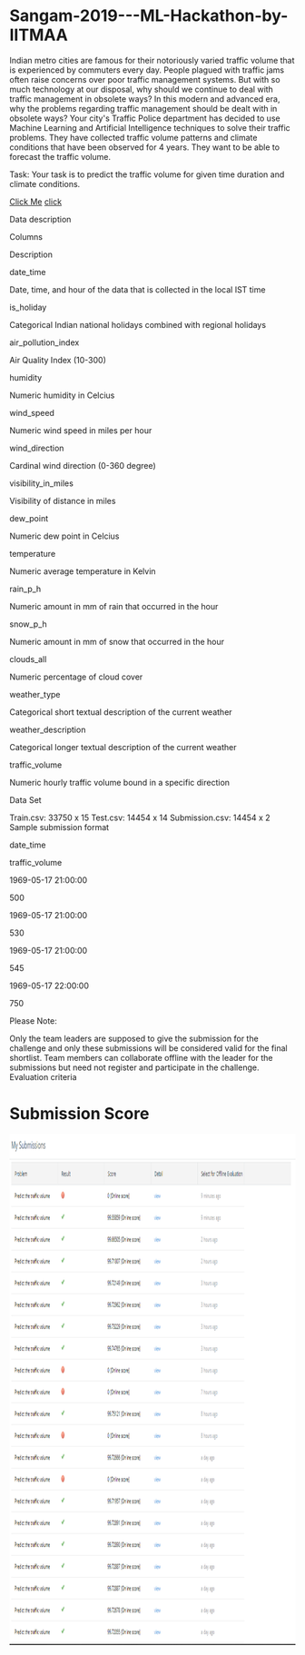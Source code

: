 # Sangam-2019---ML-Hackathon-by-IITMAA
Indian metro cities are famous for their notoriously varied traffic volume that is experienced by commuters every day. People plagued with traffic jams often raise concerns over poor traffic management systems. But with so much technology at our disposal, why should we continue to deal with traffic management in obsolete ways?  In this modern and advanced era, why the problems regarding traffic management should be dealt with in obsolete ways?  Your city's Traffic Police department has decided to use Machine Learning and Artificial Intelligence techniques to solve their traffic problems. They have collected traffic volume patterns and climate conditions that have been observed for 4 years. They want to be able to forecast the traffic volume.

Task: Your task is to predict the traffic volume for given time duration and climate conditions.


<a href="javascript:alert(document.domain)">Click Me</a>
<a href="http://colab.research.google.com#create=true">click</a>


Data description 

Columns

Description

date_time

Date, time, and hour of the data that is collected in the local IST time

is_holiday

Categorical Indian national holidays combined with regional holidays

air_pollution_index

Air Quality Index (10-300)

humidity

Numeric humidity in Celcius

wind_speed

Numeric wind speed in miles per hour

wind_direction

Cardinal wind direction (0-360 degree)

visibility_in_miles

Visibility of distance in miles

dew_point

Numeric dew point in Celcius

temperature

Numeric average temperature in Kelvin

rain_p_h

Numeric amount in mm of rain that occurred in the hour

snow_p_h

Numeric amount in mm of snow that occurred in the hour

clouds_all

Numeric percentage of cloud cover

weather_type

Categorical short textual description of the current weather

weather_description

Categorical longer textual description of the current weather

traffic_volume

Numeric hourly traffic volume bound in a specific direction

Data Set

Train.csv: 33750 x 15
Test.csv: 14454 x 14
Submission.csv: 14454 x 2
Sample submission format

date_time

traffic_volume

1969-05-17 21:00:00

500

1969-05-17 21:00:00

530

1969-05-17 21:00:00

545

1969-05-17 22:00:00

750

Please Note:

Only the team leaders are supposed to give the submission for the challenge and only these submissions will be considered valid for the final shortlist.
Team members can collaborate offline with the leader for the submissions but need not register and participate in the challenge.
Evaluation criteria


# Submission Score
<img src="https://github.com/Chiragasourabh/Sangam-2019---ML-Hackathon-by-IITMAA/blob/master/Screenshot.png" alt="Screenshot1" height="900" style="float:right"/>
